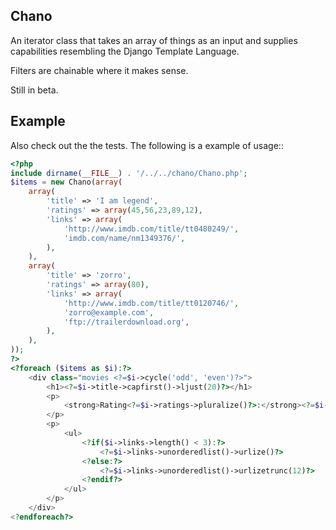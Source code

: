 ## Chano ##

An iterator class that takes an array of things as an input and supplies
capabilities resembling the Django Template Language.

Filters are chainable where it makes sense.

Still in beta.

## Example ##
Also check out the the tests. The following is a example of usage::

```php
<?php
include dirname(__FILE__) . '/../../chano/Chano.php';
$items = new Chano(array(
    array(
        'title' => 'I am legend',
        'ratings' => array(45,56,23,89,12),
        'links' => array(
            'http://www.imdb.com/title/tt0480249/',
            'imdb.com/name/nm1349376/',
        ),
    ),
    array(
        'title' => 'zorro',
        'ratings' => array(80),
        'links' => array(
            'http://www.imdb.com/title/tt0120746/',
            'zorro@example.com',
            'ftp://trailerdownload.org',
        ),
    ),
));
?>
<?foreach ($items as $i):?>
    <div class="movies <?=$i->cycle('odd', 'even')?>">
        <h1><?=$i->title->capfirst()->ljust(20)?></h1>
        <p>
            <strong>Rating<?=$i->ratings->pluralize()?>:</strong><?=$i->ratings->join()?>    
        </p>
        <p>
            <ul>
                <?if($i->links->length() < 3):?>
                    <?=$i->links->unorderedlist()->urlize()?>
                <?else:?>
                    <?=$i->links->unorderedlist()->urlizetrunc(12)?>
                <?endif?>
            </ul>
        </p>
    </div>
<?endforeach?>
```
